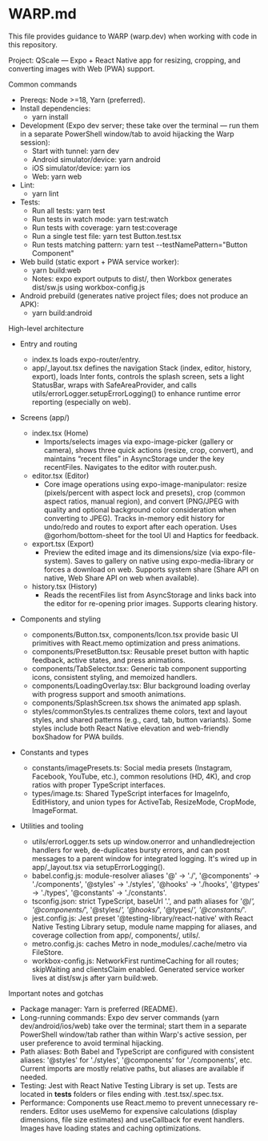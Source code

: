 # WARP.md

This file provides guidance to WARP (warp.dev) when working with code in this repository.

Project: QScale — Expo + React Native app for resizing, cropping, and converting images with Web (PWA) support.

Common commands
- Prereqs: Node >=18, Yarn (preferred).
- Install dependencies:
  - yarn install
- Development (Expo dev server; these take over the terminal — run them in a separate PowerShell window/tab to avoid hijacking the Warp session):
  - Start with tunnel: yarn dev
  - Android simulator/device: yarn android
  - iOS simulator/device: yarn ios
  - Web: yarn web
- Lint:
  - yarn lint
- Tests:
  - Run all tests: yarn test
  - Run tests in watch mode: yarn test:watch
  - Run tests with coverage: yarn test:coverage
  - Run a single test file: yarn test Button.test.tsx
  - Run tests matching pattern: yarn test --testNamePattern="Button Component"
- Web build (static export + PWA service worker):
  - yarn build:web
  - Notes: expo export outputs to dist/, then Workbox generates dist/sw.js using workbox-config.js
- Android prebuild (generates native project files; does not produce an APK):
  - yarn build:android

High-level architecture
- Entry and routing
  - index.ts loads expo-router/entry.
  - app/_layout.tsx defines the navigation Stack (index, editor, history, export), loads Inter fonts, controls the splash screen, sets a light StatusBar, wraps with SafeAreaProvider, and calls utils/errorLogger.setupErrorLogging() to enhance runtime error reporting (especially on web).

- Screens (app/)
  - index.tsx (Home)
    - Imports/selects images via expo-image-picker (gallery or camera), shows three quick actions (resize, crop, convert), and maintains “recent files” in AsyncStorage under the key recentFiles. Navigates to the editor with router.push.
  - editor.tsx (Editor)
    - Core image operations using expo-image-manipulator: resize (pixels/percent with aspect lock and presets), crop (common aspect ratios, manual region), and convert (PNG/JPEG with quality and optional background color consideration when converting to JPEG). Tracks in-memory edit history for undo/redo and routes to export after each operation. Uses @gorhom/bottom-sheet for the tool UI and Haptics for feedback.
  - export.tsx (Export)
    - Preview the edited image and its dimensions/size (via expo-file-system). Saves to gallery on native using expo-media-library or forces a download on web. Supports system share (Share API on native, Web Share API on web when available).
  - history.tsx (History)
    - Reads the recentFiles list from AsyncStorage and links back into the editor for re-opening prior images. Supports clearing history.

- Components and styling
  - components/Button.tsx, components/Icon.tsx provide basic UI primitives with React.memo optimization and press animations.
  - components/PresetButton.tsx: Reusable preset button with haptic feedback, active states, and press animations.
  - components/TabSelector.tsx: Generic tab component supporting icons, consistent styling, and memoized handlers.
  - components/LoadingOverlay.tsx: Blur background loading overlay with progress support and smooth animations.
  - components/SplashScreen.tsx shows the animated app splash.
  - styles/commonStyles.ts centralizes theme colors, text and layout styles, and shared patterns (e.g., card, tab, button variants). Some styles include both React Native elevation and web-friendly boxShadow for PWA builds.

- Constants and types
  - constants/imagePresets.ts: Social media presets (Instagram, Facebook, YouTube, etc.), common resolutions (HD, 4K), and crop ratios with proper TypeScript interfaces.
  - types/image.ts: Shared TypeScript interfaces for ImageInfo, EditHistory, and union types for ActiveTab, ResizeMode, CropMode, ImageFormat.

- Utilities and tooling
  - utils/errorLogger.ts sets up window.onerror and unhandledrejection handlers for web, de-duplicates bursty errors, and can post messages to a parent window for integrated logging. It's wired up in app/_layout.tsx via setupErrorLogging().
  - babel.config.js: module-resolver aliases '@' → './', '@components' → './components', '@styles' → './styles', '@hooks' → './hooks', '@types' → './types', '@constants' → './constants'.
  - tsconfig.json: strict TypeScript, baseUrl '.', and path aliases for '@/*', '@components/*', '@styles/*', '@hooks/*', '@types/*', '@constants/*'.
  - jest.config.js: Jest preset '@testing-library/react-native' with React Native Testing Library setup, module name mapping for aliases, and coverage collection from app/, components/, utils/.
  - metro.config.js: caches Metro in node_modules/.cache/metro via FileStore.
  - workbox-config.js: NetworkFirst runtimeCaching for all routes; skipWaiting and clientsClaim enabled. Generated service worker lives at dist/sw.js after yarn build:web.

Important notes and gotchas
- Package manager: Yarn is preferred (README).
- Long-running commands: Expo dev server commands (yarn dev/android/ios/web) take over the terminal; start them in a separate PowerShell window/tab rather than within Warp's active session, per user preference to avoid terminal hijacking.
- Path aliases: Both Babel and TypeScript are configured with consistent aliases: '@styles' for './styles', '@components' for './components', etc. Current imports are mostly relative paths, but aliases are available if needed.
- Testing: Jest with React Native Testing Library is set up. Tests are located in __tests__ folders or files ending with .test.tsx/.spec.tsx.
- Performance: Components use React.memo to prevent unnecessary re-renders. Editor uses useMemo for expensive calculations (display dimensions, file size estimates) and useCallback for event handlers. Images have loading states and caching optimizations.

